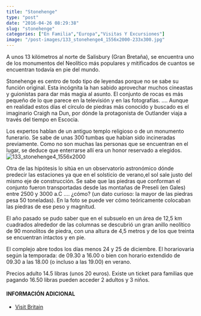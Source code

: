 ```yaml
---
title: "Stonehenge"
type: "post"
date: "2016-04-26 08:29:38"
slug: "stonehenge"
categories: ["En Familia","Europa","Visitas Y Excursiones"]
image: "/post-images/133_stonehenge4_1556x2000-233x300.jpg"
---
```


   
  
A unos 13 kilómetros al norte de Salisbury (Gran Bretaña), se encuentra uno de los monumentos del Neolítico más populares y mitificados de cuantos se encuentran todavía en pie del mundo.  
  
Stonehenge es centro de todo tipo de leyendas porque no se sabe su función original. Esta incógnita la han sabido aprovechar muchos cineastas y guionistas para dar más magia al asunto. El conjunto de rocas es más pequeño de lo que parece en la televisión y en las fotografías. …. Aunque en realidad estos días el círculo de piedras más conocido y buscado es el imaginario Craigh na Dun, por dónde la protagonista de Outlander viaja a través del tiempo en Escocia.  
  
Los expertos hablan de un antiguo templo religioso o de un monumento funerario. Se sabe de unas 300 tumbas que habían sido incineradas previamente. Como no son muchas las personas que se encuentran en el lugar, se deduce que enterrarse allí era un honor reservado a elegidos.![133_stonehenge4_1556x2000](/post-images/133_stonehenge4_1556x2000-233x300.jpg)  
  
Otra de las hipótesis lo sitúa en un observatorio astronómico dónde predecir las estaciones ya que en el solsticio de verano,el sol sale justo del mismo eje de construcción. Se sabe que las piedras que conforman el conjunto fueron transportadas desde las montañas de Preseli (en Gales) entre 2500 y 3000 a.C …. ¿cómo? (un dato curioso: la mayor de las piedras pesa 50 toneladas). En la foto se puede ver cómo teóricamente colocaban las piedras de ese peso y magnitud.  
  
El año pasado se pudo saber que en el subsuelo en un área de 12,5 km cuadrados alrededor de las columnas se descubrió un gran anillo neolítico de 90 monolitos de piedra, con una altura de 4,5 metros y de los que treinta se encuentran intactos y en pie.  
  
El complejo abre todos los días menos 24 y 25 de diciembre. El horariovaria según la temporada: de 09.30 a 16.00 o bien con horario extendido de 09.30 a las 18.00 (o incluso a las 19.00) en verano.  
  
Precios adulto 14.5 libras (unos 20 euros). Existe un ticket para familias que pagando 16.50 libras pueden acceder 2 adultos y 3 niños.

#### INFORMACIÓN ADICIONAL

- [Visit Britain ](https://www.visitbritain.com/es/es/stonehenge)